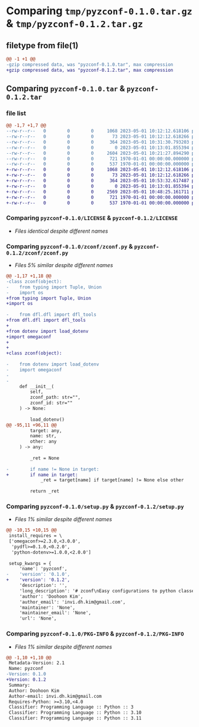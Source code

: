 # Comparing `tmp/pyzconf-0.1.0.tar.gz` & `tmp/pyzconf-0.1.2.tar.gz`

## filetype from file(1)

```diff
@@ -1 +1 @@
-gzip compressed data, was "pyzconf-0.1.0.tar", max compression
+gzip compressed data, was "pyzconf-0.1.2.tar", max compression
```

## Comparing `pyzconf-0.1.0.tar` & `pyzconf-0.1.2.tar`

### file list

```diff
@@ -1,7 +1,7 @@
--rw-r--r--   0        0        0     1068 2023-05-01 10:12:12.618106 pyzconf-0.1.0/LICENSE
--rw-r--r--   0        0        0       73 2023-05-01 10:12:12.618266 pyzconf-0.1.0/README.md
--rw-r--r--   0        0        0      364 2023-05-01 10:31:30.793203 pyzconf-0.1.0/pyproject.toml
--rw-r--r--   0        0        0        0 2023-05-01 10:13:01.855394 pyzconf-0.1.0/zconf/__init__.py
--rw-r--r--   0        0        0     2604 2023-05-01 10:21:27.894290 pyzconf-0.1.0/zconf/zconf.py
--rw-r--r--   0        0        0      721 1970-01-01 00:00:00.000000 pyzconf-0.1.0/setup.py
--rw-r--r--   0        0        0      537 1970-01-01 00:00:00.000000 pyzconf-0.1.0/PKG-INFO
+-rw-r--r--   0        0        0     1068 2023-05-01 10:12:12.618106 pyzconf-0.1.2/LICENSE
+-rw-r--r--   0        0        0       73 2023-05-01 10:12:12.618266 pyzconf-0.1.2/README.md
+-rw-r--r--   0        0        0      364 2023-05-01 10:53:32.617487 pyzconf-0.1.2/pyproject.toml
+-rw-r--r--   0        0        0        0 2023-05-01 10:13:01.855394 pyzconf-0.1.2/zconf/__init__.py
+-rw-r--r--   0        0        0     2569 2023-05-01 10:48:25.161711 pyzconf-0.1.2/zconf/zconf.py
+-rw-r--r--   0        0        0      721 1970-01-01 00:00:00.000000 pyzconf-0.1.2/setup.py
+-rw-r--r--   0        0        0      537 1970-01-01 00:00:00.000000 pyzconf-0.1.2/PKG-INFO
```

### Comparing `pyzconf-0.1.0/LICENSE` & `pyzconf-0.1.2/LICENSE`

 * *Files identical despite different names*

### Comparing `pyzconf-0.1.0/zconf/zconf.py` & `pyzconf-0.1.2/zconf/zconf.py`

 * *Files 5% similar despite different names*

```diff
@@ -1,17 +1,18 @@
-class zconf(object):
-    from typing import Tuple, Union
-    import os
+from typing import Tuple, Union
+import os
 
-    from dfl.dfl import dfl_tools
+from dfl.dfl import dfl_tools
+
+from dotenv import load_dotenv
+import omegaconf
+
+
+class zconf(object):
 
-    from dotenv import load_dotenv
-    import omegaconf
-    
-    
     def __init__(
         self,
         zconf_path: str="",
         zconf_id: str=""
     ) -> None:
         
         load_dotenv()
@@ -95,11 +96,11 @@
         target: any,
         name: str,
         other: any
     ) -> any:
         
         _ret = None
         
-        if name != None in target:
+        if name in target:
             _ret = target[name] if target[name] != None else other
             
         return _ret
```

### Comparing `pyzconf-0.1.0/setup.py` & `pyzconf-0.1.2/setup.py`

 * *Files 1% similar despite different names*

```diff
@@ -10,15 +10,15 @@
 install_requires = \
 ['omegaconf>=2.3.0,<3.0.0',
  'pydfl>=0.1.0,<0.2.0',
  'python-dotenv>=1.0.0,<2.0.0']
 
 setup_kwargs = {
     'name': 'pyzconf',
-    'version': '0.1.0',
+    'version': '0.1.2',
     'description': '',
     'long_description': '# zconf\nEasy configurations to python classes variables with conf files.\n',
     'author': 'Doohoon Kim',
     'author_email': 'invi.dh.kim@gmail.com',
     'maintainer': 'None',
     'maintainer_email': 'None',
     'url': 'None',
```

### Comparing `pyzconf-0.1.0/PKG-INFO` & `pyzconf-0.1.2/PKG-INFO`

 * *Files 1% similar despite different names*

```diff
@@ -1,10 +1,10 @@
 Metadata-Version: 2.1
 Name: pyzconf
-Version: 0.1.0
+Version: 0.1.2
 Summary: 
 Author: Doohoon Kim
 Author-email: invi.dh.kim@gmail.com
 Requires-Python: >=3.10,<4.0
 Classifier: Programming Language :: Python :: 3
 Classifier: Programming Language :: Python :: 3.10
 Classifier: Programming Language :: Python :: 3.11
```

